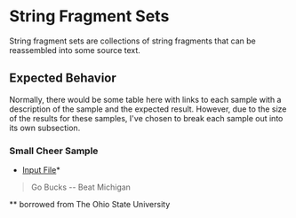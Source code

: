 # String Fragment Sets

String fragment sets are collections of string fragments that can be
reassembled into some source text. 

## Expected Behavior

Normally, there would be some table here with links to each sample with
a description of the sample and the expected result. However, due to
the size of the results for these samples, I've chosen to break each sample
out into its own subsection.

### Small Cheer Sample

- [Input File](cheer-8-2.txt)\*

> Go Bucks -- Beat Michigan

*\* borrowed from The Ohio State University
